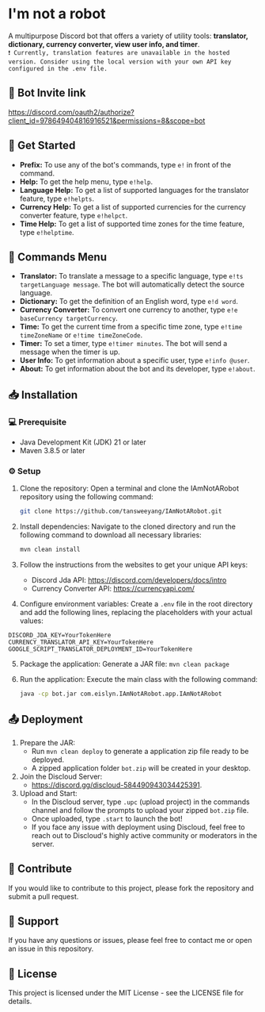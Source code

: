 # I'm not a robot
A multipurpose Discord bot that offers a variety of utility tools: **translator, dictionary, currency converter, view user info, and timer**.\
```❗ Currently, translation features are unavailable in the hosted version. Consider using the local version with your own API key configured in the .env file.```

## 🧷 Bot Invite link
https://discord.com/oauth2/authorize?client_id=978649404816916521&permissions=8&scope=bot

## 👋 Get Started
- **Prefix:** To use any of the bot's commands, type `e!` in front of the command.
- **Help:** To get the help menu, type `e!help`.
- **Language Help:** To get a list of supported languages for the translator feature, type `e!helpts`.
- **Currency Help:** To get a list of supported currencies for the currency converter feature, type `e!helpct`.
- **Time Help:** To get a list of supported time zones for the time feature, type `e!helptime`.

## 🤖 Commands Menu
- **Translator:** To translate a message to a specific language, type `e!ts targetLanguage message`. The bot will automatically detect the source language.
- **Dictionary:** To get the definition of an English word, type `e!d word`.
- **Currency Converter:** To convert one currency to another, type `e!e baseCurrency targetCurrency`.
- **Time:** To get the current time from a specific time zone, type `e!time timeZoneName` or `e!time timeZoneCode`.
- **Timer:** To set a timer, type `e!timer minutes`. The bot will send a message when the timer is up.
- **User Info:** To get information about a specific user, type `e!info @user`.
- **About:** To get information about the bot and its developer, type `e!about`.

## 📥 Installation
### 💻 Prerequisite
- Java Development Kit (JDK) 21 or later
- Maven 3.8.5 or later

### ⚙️ Setup
1. Clone the repository: Open a terminal and clone the IAmNotARobot repository using the following command:
   ```bash 
   git clone https://github.com/tansweeyang/IAmNotARobot.git
   ```
2. Install dependencies: Navigate to the cloned directory and run the following command to download all necessary libraries:
   ```bash
   mvn clean install
   ```
3. Follow the instructions from the websites to get your unique API keys:
   - Discord Jda API: https://discord.com/developers/docs/intro
   - Currency Converter API: https://currencyapi.com/

4. Configure environment variables: Create a ```.env``` file in the root directory and add the following lines, replacing the placeholders with your actual values:
```env
DISCORD_JDA_KEY=YourTokenHere
CURRENCY_TRANSLATOR_API_KEY=YourTokenHere    
GOOGLE_SCRIPT_TRANSLATOR_DEPLOYMENT_ID=YourTokenHere
```
   
5. Package the application: Generate a JAR file:
   ```mvn clean package```

6. Run the application: Execute the main class with the following command:
   ```bash
   java -cp bot.jar com.eislyn.IAmNotARobot.app.IAmNotARobot
   ```

## 📤 Deployment
1. Prepare the JAR:
   - Run ```mvn clean deploy``` to generate a application zip file ready to be deployed.
   - A zipped application folder ```bot.zip``` will be created in your desktop.
2. Join the Discloud Server:
   - https://discord.gg/discloud-584490943034425391.
3. Upload and Start:
   - In the Discloud server, type ```.upc``` (upload project) in the commands channel and follow the prompts to upload your zipped ```bot.zip``` file.
   - Once uploaded, type ```.start``` to launch the bot!
   - If you face any issue with deployment using Discloud, feel free to reach out to Discloud's highly active community or moderators in the server.

## 👥 Contribute
If you would like to contribute to this project, please fork the repository and submit a pull request.

## 🦻 Support
If you have any questions or issues, please feel free to contact me or open an issue in this repository.

## 📃 License
This project is licensed under the MIT License - see the LICENSE file for details.
